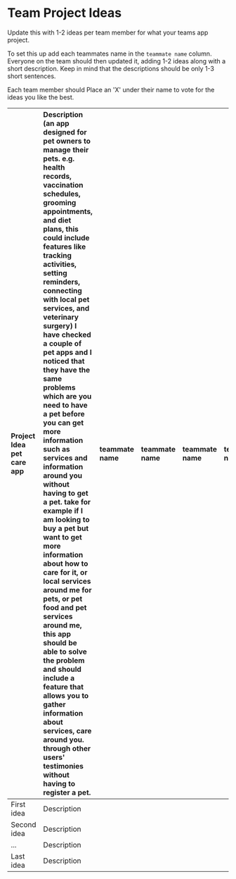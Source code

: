 # Team Project Ideas

Update this with 1-2 ideas per team member for what your teams app project.

To set this up add each teammates name in the `teammate name` column. Everyone
on the team should then updated it, adding 1-2 ideas along with a short 
description. Keep in mind that the descriptions should be only 1-3 short
sentences. 

Each team member should Place an 'X' under their name to vote for the ideas 
you like the best.

| Project Idea pet care app | Description (an app designed for pet owners to manage their pets. e.g. health records, vaccination schedules, grooming appointments, and diet plans, this could include features like tracking activities, setting reminders, connecting with local pet services, and veterinary surgery) I have checked a couple of pet apps and I noticed that they have the same problems which are you need to have a pet before you can get more information such as services and information around you without having to get a pet. take for example if I am looking to buy a pet but want to get more information about how to care for it, or local services around me for pets, or pet food and pet services around me, this app should be able to solve the problem and should include a feature that allows you to gather information about services, care around you. through other users' testimonies without having to register a pet.| teammate name | teammate name | teammate name | teammate name | teammate name | teammate name |
| :--- | :--- | :--- | :--- | :--- | :--- | :--- | :--- |
| First idea | Description |  | | | | | |
| Second idea | Description | | | | | | |
| ... | Description | | | | | | |
| Last idea | Description | | | | | | |
